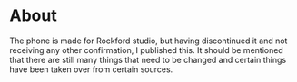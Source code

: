 # About


The phone is made for Rockford studio, but having discontinued it and not receiving any other confirmation, I published this.
It should be mentioned that there are still many things that need to be changed and certain things have been taken over from certain sources.

